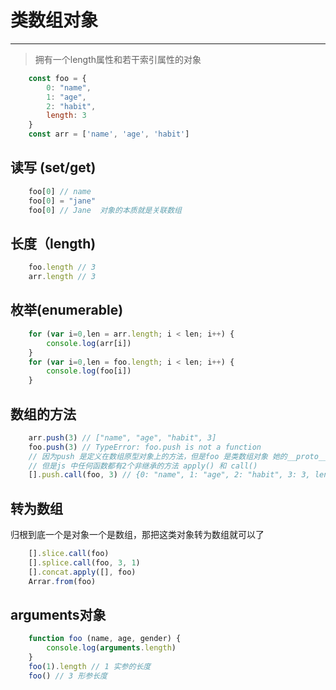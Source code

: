 # 类数组对象

------

>拥有一个length属性和若干索引属性的对象

```js
    const foo = {
        0: "name",
        1: "age",
        2: "habit",
        length: 3
    }
    const arr = ['name', 'age', 'habit']
```

## 读写 (set/get)

```js
    foo[0] // name
    foo[0] = "jane"
    foo[0] // Jane  对象的本质就是关联数组
```

## 长度（length)

```js
    foo.length // 3
    arr.length // 3
```

## 枚举(enumerable)

```js
    for (var i=0,len = arr.length; i < len; i++) {
        console.log(arr[i])
    }
    for (var i=0,len = foo.length; i < len; i++) {
        console.log(foo[i])
    }
```

## 数组的方法

```js
    arr.push(3) // ["name", "age", "habit", 3]
    foo.push(3) // TypeError: foo.push is not a function
    // 因为push 是定义在数组原型对象上的方法，但是foo 是类数组对象 她的__proto__ 是Object而Object 上没有push 方法
    // 但是js 中任何函数都有2个非继承的方法 apply() 和 call()
    [].push.call(foo, 3) // {0: "name", 1: "age", 2: "habit", 3: 3, length: 4}
```

## 转为数组

归根到底一个是对象一个是数组，那把这类对象转为数组就可以了

```js
    [].slice.call(foo)
    [].splice.call(foo, 3, 1)
    [].concat.apply([], foo)
    Arrar.from(foo)
```

## arguments对象

```js
    function foo (name, age, gender) {
        console.log(arguments.length)
    }
    foo(1).length // 1 实参的长度
    foo() // 3 形参长度
```